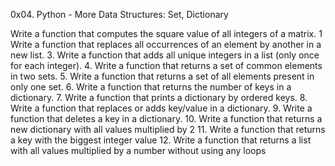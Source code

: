 0x04. Python - More Data Structures: Set, Dictionary


Write a function that computes the square value of all integers of a matrix.
1 Write a function that replaces all occurrences of an element by another in a new list.
3. Write a function that adds all unique integers in a list (only once for each integer).
4. Write a function that returns a set of common elements in two sets.
5. Write a function that returns a set of all elements present in only one set.
6. Write a function that returns the number of keys in a dictionary.
7. Write a function that prints a dictionary by ordered keys.
8. Write a function that replaces or adds key/value in a dictionary.
9. Write a function that deletes a key in a dictionary.
10. Write a function that returns a new dictionary with all values multiplied by 2
11. Write a function that returns a key with the biggest integer value
12. Write a function that returns a list with all values multiplied by a number without using any loops
